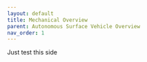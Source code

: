 ```yaml
---
layout: default
title: Mechanical Overview
parent: Autonomous Surface Vehicle Overview
nav_order: 1
---
```


Just test this side